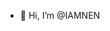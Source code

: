 - 👋 Hi, I’m @IAMNEN


<!---
IAMNEN/IAMNEN is a ✨ special ✨ repository because its `README.md` (this file) appears on your GitHub profile.
You can click the Preview link to take a look at your changes.
--->
